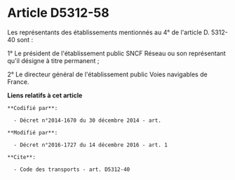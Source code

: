 # Article D5312-58

Les représentants des établissements mentionnés au 4° de l'article D. 5312-40 sont : 

1° Le président de l'établissement public SNCF Réseau  ou son représentant qu'il désigne à titre permanent ; 

2° Le directeur général de l'établissement public Voies navigables de France.

**Liens relatifs à cet article**

	**Codifié par**:

	  - Décret n°2014-1670 du 30 décembre 2014 - art.

	**Modifié par**:

	  - Décret n°2016-1727 du 14 décembre 2016 - art. 1

	**Cite**:

	  - Code des transports - art. D5312-40
